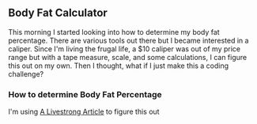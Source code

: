 ## Body Fat Calculator
This morning I started looking into how to determine my body fat percentage. There are various tools out there but I became interested in a caliper. Since I'm living the frugal life, a $10 caliper was out of my price range but with a tape measure, scale, and some calculations, I can figure this out on my own. Then I thought, what if I just make this a coding challenge?

### How to determine Body Fat Percentage
I'm using [A Livestrong Article](http://www.livestrong.com/article/90931-measure-body-fat-percentages-calipers/) to figure this out
